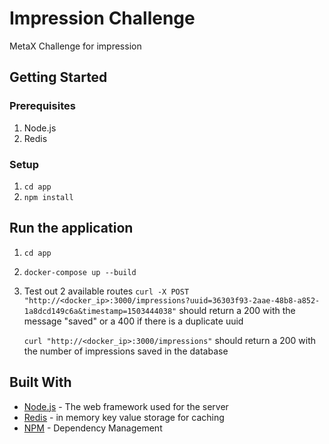# Impression Challenge
MetaX Challenge for impression

## Getting Started


### Prerequisites

1. Node.js
2. Redis


### Setup

1. `cd app`
2. `npm install `

## Run the application 

1. `cd app`
2. `docker-compose up --build `
3. Test out 2 available routes
    `curl -X POST "http://<docker_ip>:3000/impressions?uuid=36303f93-2aae-48b8-a852-1a8dcd149c6a&timestamp=1503444038"` should return a 200 with the message "saved" or a 400 if there is a duplicate uuid

    `curl "http://<docker_ip>:3000/impressions"` should return a 200 with the number of impressions saved in the database
## Built With

* [Node.js](https://nodejs.org/en/) - The web framework used for the server
* [Redis](https://redis.io/) - in memory key value storage for caching
* [NPM](https://www.npmjs.com/) - Dependency Management